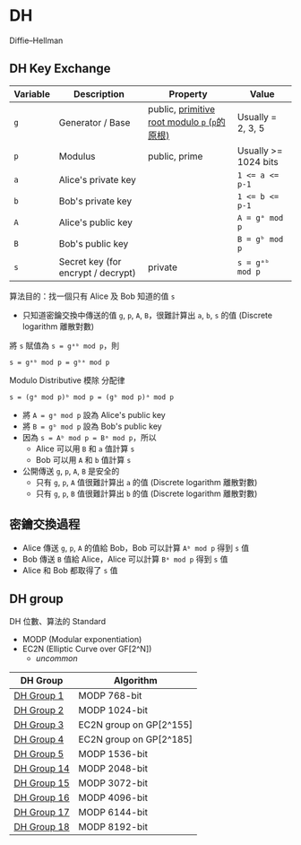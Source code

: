 # DH

Diffie–Hellman

## DH Key Exchange

| Variable | Description | Property | Value |
| - | - | - | - |
| `g` | Generator / Base | public, [primitive root modulo `p` (`p`的原根)](https://en.wikipedia.org/wiki/Primitive_root_modulo_n) | Usually = 2, 3, 5 |
| `p` | Modulus | public, prime | Usually >= 1024 bits |
| `a` | Alice's private key | | `1 <= a <= p-1` |
| `b` | Bob's private key | | `1 <= b <= p-1` |
| `A` | Alice's public key | | `A = gᵃ mod p` |
| `B` | Bob's public key | | `B = gᵇ mod p` |
| `s` | Secret key (for encrypt / decrypt) | private | `s = gᵃᵇ mod p` |

算法目的：找一個只有 Alice 及 Bob 知道的值 `s`

- 只知道密鑰交換中傳送的值 `g`, `p`, `A`, `B`，很難計算出 `a`, `b`, `s` 的值 (Discrete logarithm 離散對數)

將 `s` 賦值為 `s = gᵃᵇ mod p`，則

```
s = gᵃᵇ mod p = gᵇᵃ mod p
```

Modulo Distributive 模除 分配律
```
s = (gᵃ mod p)ᵇ mod p = (gᵇ mod p)ᵃ mod p
```

- 將 `A = gᵃ mod p` 設為 Alice's public key
- 將 `B = gᵇ mod p` 設為 Bob's public key
- 因為 `s = Aᵇ mod p = Bᵃ mod p`，所以
  - Alice 可以用 `B` 和 `a` 值計算 `s`
  - Bob 可以用 `A` 和 `b` 值計算 `s`
- 公開傳送 `g`, `p`, `A`, `B` 是安全的
  - 只有 `g`, `p`, `A` 值很難計算出 `a` 的值 (Discrete logarithm 離散對數)
  - 只有 `g`, `p`, `B` 值很難計算出 `b` 的值 (Discrete logarithm 離散對數)

## 密鑰交換過程

- Alice 傳送 `g`, `p`, `A` 的值給 Bob，Bob 可以計算 `Aᵇ mod p` 得到 `s` 值
- Bob 傳送 `B` 值給 Alice，Alice 可以計算 `Bᵃ mod p` 得到 `s` 值
- Alice 和 Bob 都取得了 `s` 值

## DH group

DH 位數、算法的 Standard

- MODP (Modular exponentiation)
- EC2N (Elliptic Curve over GF[2^N])
  - *uncommon*

| DH Group | Algorithm |
|-|-|
| [DH Group 1](https://tools.ietf.org/html/rfc2409#section-6.1) | MODP 768-bit |
| [DH Group 2](https://tools.ietf.org/html/rfc2409#section-6.2) | MODP 1024-bit |
| [DH Group 3](https://tools.ietf.org/html/rfc2409#section-6.3) | EC2N group on GP[2^155] |
| [DH Group 4](https://tools.ietf.org/html/rfc2409#section-6.4) | EC2N group on GP[2^185] |
| [DH Group 5](https://tools.ietf.org/html/rfc3526#section-2) | MODP 1536-bit |
| [DH Group 14](https://tools.ietf.org/html/rfc3526#section-3) | MODP 2048-bit |
| [DH Group 15](https://tools.ietf.org/html/rfc3526#section-4) | MODP 3072-bit |
| [DH Group 16](https://tools.ietf.org/html/rfc3526#section-5) | MODP 4096-bit |
| [DH Group 17](https://tools.ietf.org/html/rfc3526#section-6) | MODP 6144-bit |
| [DH Group 18](https://tools.ietf.org/html/rfc3526#section-7) | MODP 8192-bit |
